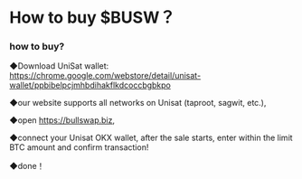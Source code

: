 # How to buy $BUSW？

### how to buy?

◆Download UniSat wallet: https://chrome.google.com/webstore/detail/unisat-wallet/ppbibelpcjmhbdihakflkdcoccbgbkpo

◆our website supports all networks on Unisat (taproot, sagwit, etc.),

◆open https://bullswap.biz,

◆connect your Unisat OKX wallet, after the sale starts, enter within the limit BTC amount and confirm transaction!

◆done！
